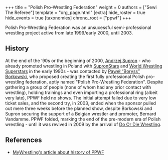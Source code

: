 +++
title = "Polish Pro-Wrestling Federation"
weight = 0
authors = ["Sewi The Referee"]
template = "org_page.html"
[extra]
hide_roster = true
hide_events = true
[taxonomies]
chrono_root = ["ppwf"]
+++

Polish Pro-Wrestling Federation was an unsucessful semi-professional wrestling project active from late 1999/early 2000, until 2003. 

## History

At the end of the ‘90s or the beginning of 2000, [Andrzej Supron](@/w/andrzej-supron.md) - who already promoted wrestling in Poland with [SupronStars](@/o/supron-stars.md) and [World Wrestling Superstars](@/o/wws.md) in the early 1990s - was contacted by [Paweł “Boryss” Borkowski](@/w/pawel-borkowski.md), who proposed creating the first fully professional Polish pro-wrestling federation, aptly named "Polish Pro-Wrestling Federation". Despite gathering a group of people (none of whom had any prior contact with wrestling), holding trainings and even importing a professional ring (albeit very late), PPWF held no shows. The initial attempt failed due to very low ticket sales, and the second try, in 2003, ended when the sponsor pulled out mere three weeks before the planned show, despite Borkowski and Supron securing the support of a Belgian wrestler and promoter, Bernard Vandamme. PPWF folded, marking the end of the pre-modern era of Polish wrestling - until it was revived in 2009 by the arrival of [Do Or Die Wrestling](@/o/ddw.md). 

## References

* [MyWrestling's article about history of PPWF](https://mywrestling.com.pl/historia-polskiego-wrestlingu-1-supronstars-gala-w-torwarze-ppwf)
